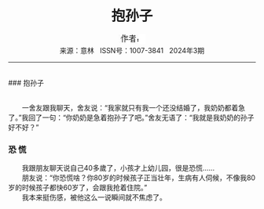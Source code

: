 # <center>抱孙子</center>

<div align=center><img src="https://raw.githubusercontent.com/leaguecn/magazines/main/img_authors/%25d7%25f7%25d5%25df%25a3%25ba.jpg"></div>

<center>来源：意林   ISSN号：1007-3841   2024年3期</center>

* * *

<br>### 抱孙子

  
<br>　　一舍友跟我聊天，舍友说：“我家就只有我一个还没结婚了，我奶奶都着急了。”我回了一句：“你奶奶是急着抱孙子了吧。”舍友无语了：“我就是我奶奶的孙子好不好？”

### 恐 慌

  
　　我跟朋友聊天说自己40多歲了，小孩才上幼儿园，很是恐慌……  
　　朋友说：“你恐慌啥？你80岁的时候孩子正当壮年，生病有人伺候，不像我80岁的时候孩子都快60岁了，会跟我抢着住院。”  
　　我本来挺伤感，被他这么一说瞬间就不焦虑了。
